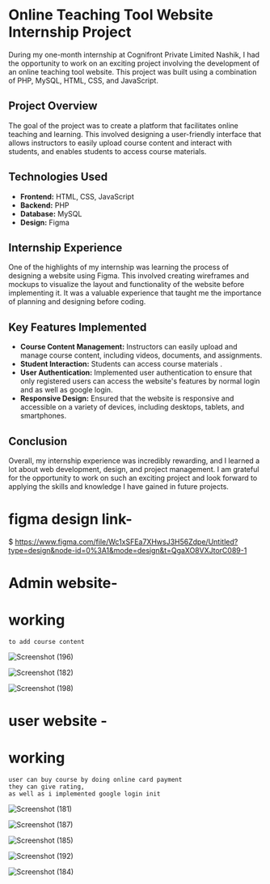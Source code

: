 
# Online Teaching Tool Website Internship Project

During my one-month internship at Cognifront Private Limited Nashik, I had the opportunity to work on an exciting project involving the development of an online teaching tool website. This project was built using a combination of PHP, MySQL, HTML, CSS, and JavaScript. 

## Project Overview
The goal of the project was to create a platform that facilitates online teaching and learning. This involved designing a user-friendly interface that allows instructors to easily upload course content and interact with students, and enables students to access course materials.

## Technologies Used
- **Frontend:** HTML, CSS, JavaScript
- **Backend:** PHP
- **Database:** MySQL
- **Design:** Figma

## Internship Experience
One of the highlights of my internship was learning the process of designing a website using Figma. This involved creating wireframes and mockups to visualize the layout and functionality of the website before implementing it. It was a valuable experience that taught me the importance of planning and designing before coding.

## Key Features Implemented
- **Course Content Management:** Instructors can easily upload and manage course content, including videos, documents, and assignments.
- **Student Interaction:** Students can access course materials .
- **User Authentication:** Implemented user authentication to ensure that only registered users can access the website's features by normal login and as well as google login.
- **Responsive Design:** Ensured that the website is responsive and accessible on a variety of devices, including desktops, tablets, and smartphones.

## Conclusion
Overall, my internship experience was incredibly rewarding, and I learned a lot about web development, design, and project management. I am grateful for the opportunity to work on such an exciting project and look forward to applying the skills and knowledge I have gained in future projects.

# figma design link-
$ https://www.figma.com/file/Wc1xSFEa7XHwsJ3H56Zdpe/Untitled?type=design&node-id=0%3A1&mode=design&t=QgaXO8VXJtorC089-1

# Admin website-
  # working
    to add course content 

![Screenshot (196)](https://github.com/9623progress/OTT-website/assets/107192328/0cd3ce84-0ded-49d1-b4de-ab6425ab6dc7)



![Screenshot (182)](https://github.com/9623progress/OTT-website/assets/107192328/dac43b33-bcf7-42bf-aaa2-caa1cff0ee73)



![Screenshot (198)](https://github.com/9623progress/OTT-website/assets/107192328/7f180ee6-c01d-4b65-9f4f-bf89680daf63)

# user website - 
  # working
    user can buy course by doing online card payment
    they can give rating,
    as well as i implemented google login init
    
![Screenshot (181)](https://github.com/9623progress/OTT-website/assets/107192328/4bd843b9-8d61-447f-a814-ea6d10399f5b)



![Screenshot (187)](https://github.com/9623progress/OTT-website/assets/107192328/08addf52-80b0-4f7f-8b37-1ed65c03f553)



![Screenshot (185)](https://github.com/9623progress/OTT-website/assets/107192328/41880c7e-d251-4a29-9778-6383e397828a)



![Screenshot (192)](https://github.com/9623progress/OTT-website/assets/107192328/a9a2bf38-e85e-4b46-a51e-3e92e09dcf08)



![Screenshot (184)](https://github.com/9623progress/OTT-website/assets/107192328/b9feb57a-ec48-45bc-a059-b86799a1a957)

